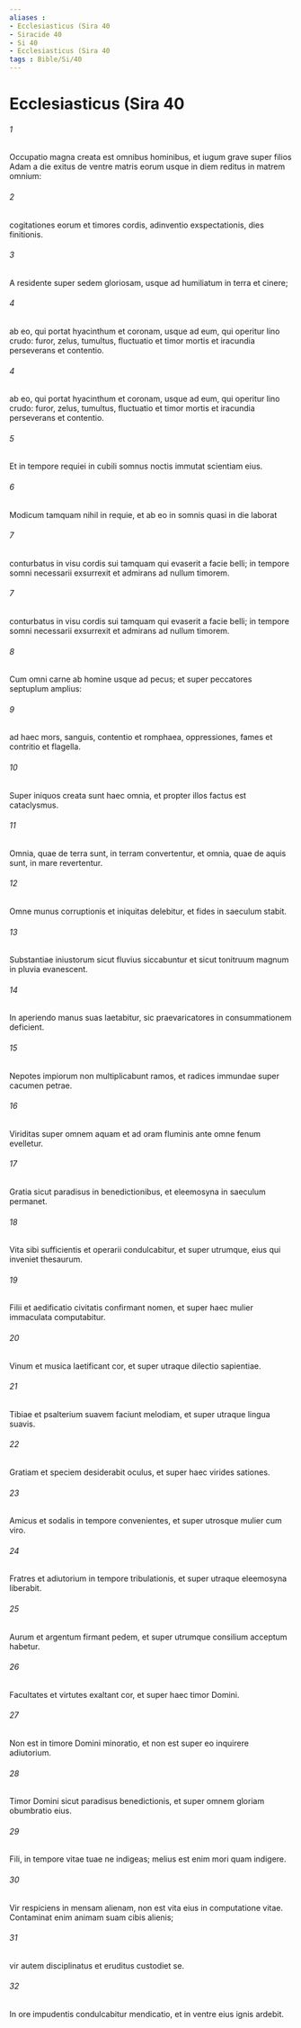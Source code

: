 ```yaml
---
aliases : 
- Ecclesiasticus (Sira 40
- Siracide 40
- Si 40
- Ecclesiasticus (Sira 40
tags : Bible/Si/40
---
```


# Ecclesiasticus (Sira 40

###### 1
Occupatio magna creata est omnibus hominibus, et iugum grave super filios Adam a die exitus de ventre matris eorum usque in diem reditus in matrem omnium:
###### 2
cogitationes eorum et timores cordis, adinventio exspectationis, dies finitionis.
###### 3
A residente super sedem gloriosam, usque ad humiliatum in terra et cinere;
###### 4
ab eo, qui portat hyacinthum et coronam, usque ad eum, qui operitur lino crudo: furor, zelus, tumultus, fluctuatio et timor mortis et iracundia perseverans et contentio.
###### 4
ab eo, qui portat hyacinthum et coronam, usque ad eum, qui operitur lino crudo: furor, zelus, tumultus, fluctuatio et timor mortis et iracundia perseverans et contentio.
###### 5
Et in tempore requiei in cubili somnus noctis immutat scientiam eius.
###### 6
Modicum tamquam nihil in requie, et ab eo in somnis quasi in die laborat
###### 7
conturbatus in visu cordis sui tamquam qui evaserit a facie belli; in tempore somni necessarii exsurrexit et admirans ad nullum timorem.
###### 7
conturbatus in visu cordis sui tamquam qui evaserit a facie belli; in tempore somni necessarii exsurrexit et admirans ad nullum timorem.
###### 8
Cum omni carne ab homine usque ad pecus; et super peccatores septuplum amplius:
###### 9
ad haec mors, sanguis, contentio et romphaea, oppressiones, fames et contritio et flagella.
###### 10
Super iniquos creata sunt haec omnia, et propter illos factus est cataclysmus.
###### 11
Omnia, quae de terra sunt, in terram convertentur, et omnia, quae de aquis sunt, in mare revertentur.
###### 12
Omne munus corruptionis et iniquitas delebitur, et fides in saeculum stabit.
###### 13
Substantiae iniustorum sicut fluvius siccabuntur et sicut tonitruum magnum in pluvia evanescent.
###### 14
In aperiendo manus suas laetabitur, sic praevaricatores in consummationem deficient.
###### 15
Nepotes impiorum non multiplicabunt ramos, et radices immundae super cacumen petrae.
###### 16
Viriditas super omnem aquam et ad oram fluminis ante omne fenum evelletur.
###### 17
Gratia sicut paradisus in benedictionibus, et eleemosyna in saeculum permanet.
###### 18
Vita sibi sufficientis et operarii condulcabitur, et super utrumque, eius qui inveniet thesaurum.
###### 19
Filii et aedificatio civitatis confirmant nomen, et super haec mulier immaculata computabitur.
###### 20
Vinum et musica laetificant cor, et super utraque dilectio sapientiae.
###### 21
Tibiae et psalterium suavem faciunt melodiam, et super utraque lingua suavis.
###### 22
Gratiam et speciem desiderabit oculus, et super haec virides sationes.
###### 23
Amicus et sodalis in tempore convenientes, et super utrosque mulier cum viro.
###### 24
Fratres et adiutorium in tempore tribulationis, et super utraque eleemosyna liberabit.
###### 25
Aurum et argentum firmant pedem, et super utrumque consilium acceptum habetur.
###### 26
Facultates et virtutes exaltant cor, et super haec timor Domini.
###### 27
Non est in timore Domini minoratio, et non est super eo inquirere adiutorium.
###### 28
Timor Domini sicut paradisus benedictionis, et super omnem gloriam obumbratio eius.
###### 29
Fili, in tempore vitae tuae ne indigeas; melius est enim mori quam indigere.
###### 30
Vir respiciens in mensam alienam, non est vita eius in computatione vitae. Contaminat enim animam suam cibis alienis;
###### 31
vir autem disciplinatus et eruditus custodiet se.
###### 32
In ore impudentis condulcabitur mendicatio, et in ventre eius ignis ardebit.
